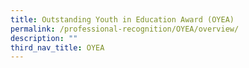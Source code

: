 ```yaml
---
title: Outstanding Youth in Education Award (OYEA)
permalink: /professional-recognition/OYEA/overview/
description: ""
third_nav_title: OYEA
---
```

